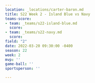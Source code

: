 ```yaml
---
location: _locations/carter-baron.md
title: S22 Week 2 - Island Blue vs Navy
teams-score:
- team: _teams/s22-island-blue.md
  score: 
- team: _teams/s22-navy.md
  score: 
field: "2"
date: 2022-03-20 09:30:00 -0400
season: 22
week: 2
mvp: ''
game-ball: ''
sportsperson: ''

---
```

